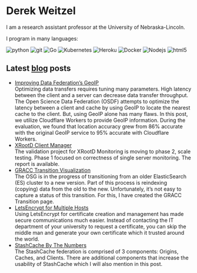 Derek Weitzel
=============

I am a research assistant professor at the University of Nebraska-Lincoln.

I program in many languages:
<p>
<img alt="python" src="https://img.shields.io/badge/-Python-4B8BBE?style=flat-square&logo=python&logoColor=white" />
<img alt="git" src="https://img.shields.io/badge/-Git-F05032?style=flat-square&logo=git&logoColor=white" />
<img alt="Go" src="https://img.shields.io/badge/-Go-29BEB0?style=flat-square&logo=go&logoColor=white" />
<img alt="Kubernetes" src="https://img.shields.io/badge/-Kubernetes-326CE5?style=flat-square&logo=kubernetes&logoColor=white" />
<img alt="Heroku" src="https://img.shields.io/badge/-Heroku-430098?style=flat-square&logo=heroku&logoColor=white" />
<img alt="Docker" src="https://img.shields.io/badge/-Docker-46a2f1?style=flat-square&logo=docker&logoColor=white" />
<img alt="Nodejs" src="https://img.shields.io/badge/-Nodejs-43853d?style=flat-square&logo=Node.js&logoColor=white" />
<img alt="html5" src="https://img.shields.io/badge/-HTML5-E34F26?style=flat-square&logo=html5&logoColor=white" />

</p>


Latest [blog](https://derekweitzel.com) posts
----------------------------------------------

<ul>

<li><a href="https://derekweitzel.com/2022/01/22/improving-geoip/">Improving Data Federation’s GeoIP</a><br/>Optimizing data transfers requires tuning many parameters. High latency between the client and a server can decrease data transfer throughput. The Open Science Data Federation (OSDF) attempts to optimize the latency between a client and cache by using GeoIP to locate the nearest cache to the client. But, using GeoIP alone has many flaws. In this post, we utilize Cloudflare Workers to provide GeoIP information. During the evaluation, we found that location accuracy grew from 86% accurate with the original GeoIP service to 95% accurate with Cloudflare Workers.</li>

<li><a href="https://derekweitzel.com/2020/10/11/xrootd-client-manager/">XRootD Client Manager</a><br/>The validation project for XRootD Monitoring is moving to phase 2, scale testing. Phase 1 focused on correctness of single server monitoring. The report is available.</li>

<li><a href="https://derekweitzel.com/2020/03/08/gracc-transition/">GRACC Transition Visualization</a><br/>The OSG is in the progress of transitioning from an older ElasticSearch (ES) cluster to a new version. Part of this process is reindexing (copying) data from the old to the new. Unfortunately, it’s not easy to capture a status of this transition. For this, I have created the GRACC Transition page.</li>

<li><a href="https://derekweitzel.com/2019/10/11/letsencrypt-for-multiple-hosts/">LetsEncrypt for Multiple Hosts</a><br/>Using LetsEncrypt for certificate creation and management has made secure communications much easier. Instead of contacting the IT department of your university to request a certificate, you can skip the middle man and generate your own certificate which it trusted around the world.</li>

<li><a href="https://derekweitzel.com/2018/09/26/stashcache-by-the-numbers/">StashCache By The Numbers</a><br/>The StashCache federation is comprised of 3 components: Origins, Caches, and Clients. There are additional components that increase the usability of StashCache which I will also mention in this post.</li>

</ul>
